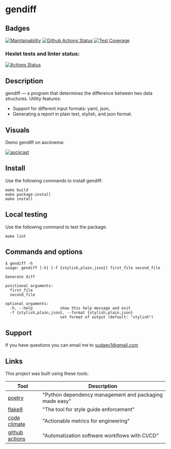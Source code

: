 # gendiff

## Badges
[![Maintainability](https://api.codeclimate.com/v1/badges/a99a88d28ad37a79dbf6/maintainability)](https://codeclimate.com/github/codeclimate/codeclimate/maintainability)
[![Github Actions Status](https://github.com/sound-round/python-project-lvl2/workflows/linter/badge.svg)](https://github.com/sound-round/python-project-lvl2/actions)
[![Test Coverage](https://api.codeclimate.com/v1/badges/aca4a90a1b44065aa4cb/test_coverage)](https://codeclimate.com/github/sound-round/python-project-lvl2/test_coverage)

### Hexlet tests and linter status:
[![Actions Status](https://github.com/sound-round/python-project-lvl2/workflows/hexlet-check/badge.svg)](https://github.com/sound-round/python-project-lvl2/actions)

## Description
gendiff — a program that determines the difference between two data structures.
Utility features:

- Support for different input formats: yaml, json,
- Generating a report in plain text, stylish, and json format.

## Visuals
Demo gendiff on asciinema: 

[![asciicast](https://asciinema.org/a/H7B6zgyNqVCS78oPnfzfe6nX3.svg)](https://asciinema.org/a/H7B6zgyNqVCS78oPnfzfe6nX3)


## Install
Use the following commands to install gendiff:
```
make build
make package-install
make install
```

## Local testing
Use the following command to test the package:
```
make lint
```

## Commands and options
```
$ gendiff -h   
usage: gendiff [-h] [-f {stylish,plain,json}] first_file second_file

Generate diff

positional arguments:
  first_file
  second_file

optional arguments:
  -h, --help            show this help message and exit
  -f {stylish,plain,json}, --format {stylish,plain,json}
                        set format of output (default: "stylish") 
```

## Support
If you have questions you can email me to yudaev1@gmail.com

## Links
This project was built using these tools:

| Tool                                                                        | Description                                             |
|-----------------------------------------------------------------------------|---------------------------------------------------------|
| [poetry](https://poetry.eustace.io/)                                        | "Python dependency management and packaging made easy"  |
| [flake8](https://flake8.pycqa.org/en/latest/)                               | "The tool for style guide enforcement"                  |
| [code climate](https://codeclimate.com/)                                    | "Actionable metrics for engineering"                    |
| [github actions](https://github.com/features/actions)                       | "Automatization software workflows with  CI/CD"          |

